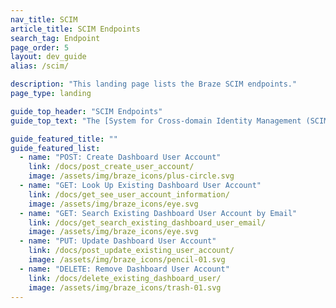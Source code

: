 ```yaml
---
nav_title: SCIM
article_title: SCIM Endpoints
search_tag: Endpoint
page_order: 5
layout: dev_guide
alias: /scim/

description: "This landing page lists the Braze SCIM endpoints."
page_type: landing

guide_top_header: "SCIM Endpoints"
guide_top_text: "The [System for Cross-domain Identity Management (SCIM)](http://www.simplecloud.info/) specification is designed to make managing user identities in cloud-based applications and services easier by providing a defined schema for representing users and groups. Use the Braze SCIM endpoints to manage automated user provisioning."

guide_featured_title: ""
guide_featured_list:
  - name: "POST: Create Dashboard User Account"
    link: /docs/post_create_user_account/
    image: /assets/img/braze_icons/plus-circle.svg
  - name: "GET: Look Up Existing Dashboard User Account"
    link: /docs/get_see_user_account_information/
    image: /assets/img/braze_icons/eye.svg
  - name: "GET: Search Existing Dashboard User Account by Email"
    link: /docs/get_search_existing_dashboard_user_email/
    image: /assets/img/braze_icons/eye.svg
  - name: "PUT: Update Dashboard User Account"
    link: /docs/post_update_existing_user_account/
    image: /assets/img/braze_icons/pencil-01.svg
  - name: "DELETE: Remove Dashboard User Account"
    link: /docs/delete_existing_dashboard_user/
    image: /assets/img/braze_icons/trash-01.svg
---
```


